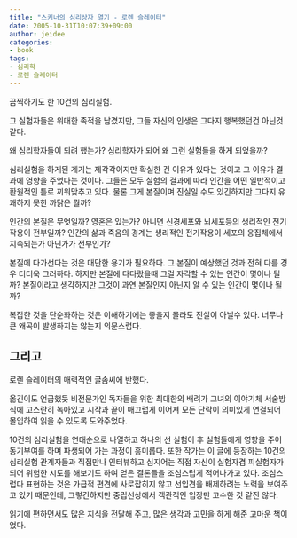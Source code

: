 ```yaml
---
title: "스키너의 심리상자 열기 - 로렌 슬레이터"
date: 2005-10-31T10:07:39+09:00
author: jeidee
categories:
- book
tags:
- 심리학
- 로렌 슬레이터
---
```


끔찍하기도 한 10건의 심리실험.

그 실험자들은 위대한 족적을 남겼지만, 그들 자신의 인생은 그다지 행복했던건 아닌것 같다.

왜 심리학자들이 되려 했는가?
심리학자가 되어 왜 그런 실험들을 하게 되었을까?

심리실험을 하게된 계기는 제각각이지만 확실한 건 이유가 있다는 것이고 그 이유가 결과에 영향을 주었다는 것이다. 그들은 모두 실험의 결과에 따라 인간을 어떤 일반적이고 환원적인 틀로 끼워맞추고 있다.
물론 그게 본질이며 진실일 수도 있긴하지만 그다지 유쾌하지 못한 까닭은 뭘까?

인간의 본질은 무엇일까?
영혼은 있는가?
아니면 신경세포와 뇌세포등의 생리적인 전기작용이 전부일까?
인간의 삶과 죽음의 경계는 생리적인 전기작용이 세포의 응집체에서 지속되는가 아닌가가 전부인가?

본질에 다가선다는 것은 대단한 용기가 필요하다.
그 본질이 예상했던 것과 전혀 다를 경우 더더욱 그러하다.
하지만 본질에 다다랐을때 그걸 자각할 수 있는 인간이 몇이나 될까?
본질이라고 생각하지만 그것이 과연 본질인지 아닌지 알 수 있는 인간이 몇이나 될까?

복잡한 것을 단순화하는 것은 이해하기에는 좋을지 몰라도 진실이 아닐수 있다.
너무나 큰 왜곡이 발생하지는 않는지 의문스럽다.

## 그리고

로렌 슬레이터의 매력적인 글솜씨에 반했다.

옮긴이도 언급했듯 비전문가인 독자들을 위한 최대한의 배려가 그녀의 이야기체 서술방식에 고스란히 녹아있고 시작과 끝이 매끄럽게 이어져 모든 단락이 의미있게 연결되어 몰입하여 읽을 수 있도록 도와주었다.

10건의 심리실험을 연대순으로 나열하고 하나의 선 실험이 후 실험들에게 영향을 주어 동기부여를 하며 파생되어 가는 과정이 흥미롭다. 또한 작가는 이 글에 등장하는 10건의 심리실험 관계자들과 직접만나 인터뷰하고 심지어는 직접 자신이 실험자겸 피실험자가 되어 위험한 시도를 해보기도 하여 얻은 결론들을 조심스럽게 적어나가고 있다.
조심스럽다 표현하는 것은 가급적 편견에 사로잡히지 않고 선입견을 배제하려는 노력을 보여주고 있기 때문인데, 그렇긴하지만 중립선상에서 객관적인 입장만 고수한 것 같진 않다.

읽기에 편하면서도 많은 지식을 전달해 주고, 많은 생각과 고민을 하게 해준 고마운 책이었다.